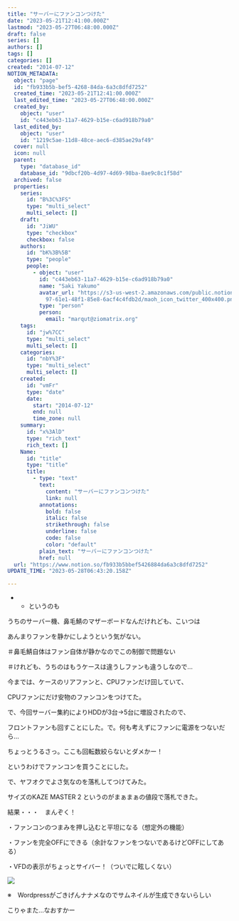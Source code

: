 ```yaml
---
title: "サーバーにファンコンつけた"
date: "2023-05-21T12:41:00.000Z"
lastmod: "2023-05-27T06:48:00.000Z"
draft: false
series: []
authors: []
tags: []
categories: []
created: "2014-07-12"
NOTION_METADATA:
  object: "page"
  id: "fb933b5b-bef5-4268-84da-6a3c8dfd7252"
  created_time: "2023-05-21T12:41:00.000Z"
  last_edited_time: "2023-05-27T06:48:00.000Z"
  created_by:
    object: "user"
    id: "c443eb63-11a7-4629-b15e-c6ad918b79a0"
  last_edited_by:
    object: "user"
    id: "1219c5ae-11d8-48ce-aec6-d385ae29af49"
  cover: null
  icon: null
  parent:
    type: "database_id"
    database_id: "9dbcf20b-4d97-4d69-98ba-8ae9c8c1f58d"
  archived: false
  properties:
    series:
      id: "B%3C%3FS"
      type: "multi_select"
      multi_select: []
    draft:
      id: "JiWU"
      type: "checkbox"
      checkbox: false
    authors:
      id: "bK%3B%5B"
      type: "people"
      people:
        - object: "user"
          id: "c443eb63-11a7-4629-b15e-c6ad918b79a0"
          name: "Saki Yakumo"
          avatar_url: "https://s3-us-west-2.amazonaws.com/public.notion-static.com/3ad1c4\
            97-61e1-48f1-85e8-6acf4c4fdb2d/maoh_icon_twitter_400x400.png"
          type: "person"
          person:
            email: "marqut@ziomatrix.org"
    tags:
      id: "jw%7CC"
      type: "multi_select"
      multi_select: []
    categories:
      id: "nbY%3F"
      type: "multi_select"
      multi_select: []
    created:
      id: "vmFr"
      type: "date"
      date:
        start: "2014-07-12"
        end: null
        time_zone: null
    summary:
      id: "x%3AlD"
      type: "rich_text"
      rich_text: []
    Name:
      id: "title"
      type: "title"
      title:
        - type: "text"
          text:
            content: "サーバーにファンコンつけた"
            link: null
          annotations:
            bold: false
            italic: false
            strikethrough: false
            underline: false
            code: false
            color: "default"
          plain_text: "サーバーにファンコンつけた"
          href: null
  url: "https://www.notion.so/fb933b5bbef5426884da6a3c8dfd7252"
UPDATE_TIME: "2023-05-28T06:43:20.158Z"

---
```

<link rel="stylesheet" href="https://cdn.jsdelivr.net/npm/katex@0.16.2/dist/katex.min.css" integrity="sha384-bYdxxUwYipFNohQlHt0bjN/LCpueqWz13HufFEV1SUatKs1cm4L6fFgCi1jT643X" crossorigin="anonymous">

- * というのも

うちのサーバー機、鼻毛鯖のマザーボードなんだけれども、こいつは


あんまりファンを静かにしようという気がない。


＃鼻毛鯖自体はファン自体が静かなのでこの制御で問題ない


＃けれども、うちのはもうケースは違うしファンも違うしなので…


今までは、ケースのリアファンと、CPUファンだけ回していて、


CPUファンにだけ安物のファンコンをつけてた。


で、今回サーバー集約によりHDDが3台→5台に増設されたので、


フロントファンも回すことにした。で。何も考えずにファンに電源をつないだら…


ちょっとうるさっ。ここも回転数絞らないとダメかー！


というわけでファンコンを買うことにした。


で、ヤフオクでよさ気なのを落札してつけてみた。


サイズのKAZE MASTER 2 というのがまぁまぁの値段で落札できた。


結果・・・　まんぞく！


・ファンコンのつまみを押し込むと平坦になる（想定外の機能）


・ファンを完全OFFにできる（余計なファンをつないであるけどOFFにしてある）


・VFDの表示がちょっとサイバー！（ついでに眩しくない）


![](https://obs.maoh.company/yakumoblog/2018/07/fancon.jpg)


※　Wordpressがごきげんナナメなのでサムネイルが生成できないらしい


こりゃまた…なおすかー

